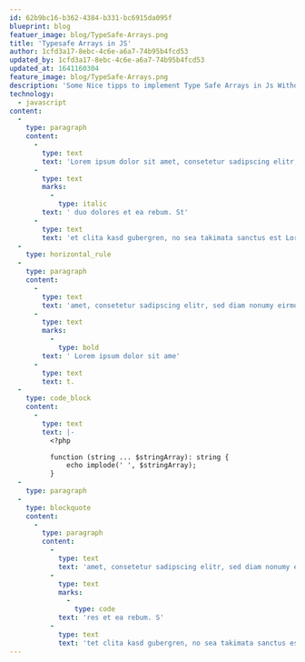 ```yaml
---
id: 62b9bc16-b362-4384-b331-bc6915da095f
blueprint: blog
featuer_image: blog/TypeSafe-Arrays.png
title: 'Typesafe Arrays in JS'
author: 1cfd3a17-8ebc-4c6e-a6a7-74b95b4fcd53
updated_by: 1cfd3a17-8ebc-4c6e-a6a7-74b95b4fcd53
updated_at: 1641160304
feature_image: blog/TypeSafe-Arrays.png
description: 'Some Nice tipps to implement Type Safe Arrays in Js Without any Packages'
technology:
  - javascript
content:
  -
    type: paragraph
    content:
      -
        type: text
        text: 'Lorem ipsum dolor sit amet, consetetur sadipscing elitr, sed diam nonumy eirmod tempor invidunt ut labore et dolore magna aliquyam erat, sed diam voluptua. At vero eos et accusam et justo'
      -
        type: text
        marks:
          -
            type: italic
        text: ' duo dolores et ea rebum. St'
      -
        type: text
        text: 'et clita kasd gubergren, no sea takimata sanctus est Lorem ipsum dolor sit amet. Lorem ipsum dolor sit'
  -
    type: horizontal_rule
  -
    type: paragraph
    content:
      -
        type: text
        text: 'amet, consetetur sadipscing elitr, sed diam nonumy eirmod tempor invidunt ut labore et dolore magna aliquyam erat, sed diam voluptua. At vero eos et accusam et justo duo dolores et ea rebum. Stet clita kasd gubergren, no sea takimata sanctus est'
      -
        type: text
        marks:
          -
            type: bold
        text: ' Lorem ipsum dolor sit ame'
      -
        type: text
        text: t.
  -
    type: code_block
    content:
      -
        type: text
        text: |-
          <?php

          function (string ... $stringArray): string {
              echo implode(' ', $stringArray);
          }
  -
    type: paragraph
  -
    type: blockquote
    content:
      -
        type: paragraph
        content:
          -
            type: text
            text: 'amet, consetetur sadipscing elitr, sed diam nonumy eirmod tempor invidunt ut labore et dolore magna aliquyam erat, sed diam voluptua. At vero eos et accusam et justo duo dolo'
          -
            type: text
            marks:
              -
                type: code
            text: 'res et ea rebum. S'
          -
            type: text
            text: 'tet clita kasd gubergren, no sea takimata sanctus est Lorem ipsum dolor sit amet.'
---
```

